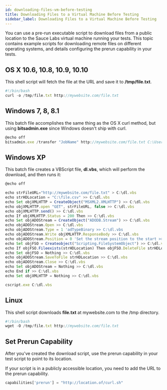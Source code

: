 ```yaml
---
id: downloading-files-vm-before-testing
title: Downloading Files to a Virtual Machine Before Testing
sidebar_label: Downloading Files to a Virtual Machine Before Testing
---
```

You can use a pre-run executable script to download files from a public location to the Sauce Labs virtual machine running your tests. This topic contains example scripts for downloading remote files on different operating systems, and details configuring the prerun capability in your tests. 

## OS X 10.6, 10.8, 10.9, 10.10
This shell script will fetch the file at the URL and save it to **/tmp/file.txt**.
```js
#!/bin/bash
curl -o /tmp/file.txt http://mywebsite.com/file.txt
```
## Windows 7, 8, 8.1
This batch file accomplishes the same thing as the OS X curl method, but using **bitsadmin.exe** since Windows doesn't ship with curl.
```js
@echo off
bitsadmin.exe /transfer "JobName" http://mywebsite.com/file.txt C:\Users\Administrator\Desktop\file.txt
```
## Windows XP
This batch file creates a VBScript file, **dl.vbs**, which will perform the download, and then runs it:
```js
@echo off

echo strFileURL="http://mywebsite.com/file.txt" > C:\dl.vbs
echo strHDLocation = "C:\file.csv" >> C:\dl.vbs
echo Set objXMLHTTP = CreateObject("MSXML2.XMLHTTP") >> C:\dl.vbs
echo objXMLHTTP.open "GET", strFileURL, false >> C:\dl.vbs
echo objXMLHTTP.send() >> C:\dl.vbs
echo If objXMLHTTP.Status = 200 Then >> C:\dl.vbs
echo Set objADOStream = CreateObject("ADODB.Stream") >> C:\dl.vbs
echo objADOStream.Open >> C:\dl.vbs
echo objADOStream.Type = 1 'adTypeBinary >> C:\dl.vbs
echo objADOStream.Write objXMLHTTP.ResponseBody >> C:\dl.vbs
echo objADOStream.Position = 0 'Set the stream position to the start >> C:\dl.vbs
echo Set objFSO = Createobject("Scripting.FileSystemObject") >> C:\dl.vbs
echo If objFSO.Fileexists(strHDLocation) Then objFSO.DeleteFile strHDLocation >> C:\dl.vbs
echo Set objFSO = Nothing >> C:\dl.vbs
echo objADOStream.SaveToFile strHDLocation >> C:\dl.vbs
echo objADOStream.Close >> C:\dl.vbs
echo Set objADOStream = Nothing >> C:\dl.vbs
echo End if >> C:\dl.vbs
echo Set objXMLHTTP = Nothing >> C:\dl.vbs

cscript.exe C:\dl.vbs
```
## Linux
This shell script downloads **file.txt** at mywebsite.com to the /tmp directory.
```js
#!/bin/bash
wget -O /tmp/file.txt http://mywebsite.com/file.txt
```
## Set Prerun Capability
After you've created the download script, use the prerun capability in your test script to point to its location.

If your script is in a publicly accessible location, you need to add the URL to the prerun capability.
```js
capabilities['prerun'] = "http://location.of/curl.sh"
```
